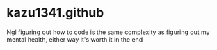 # kazu1341.github
Ngl figuring out how to code is the same complexity as figuring out my mental health, either way it's worth it in the end
